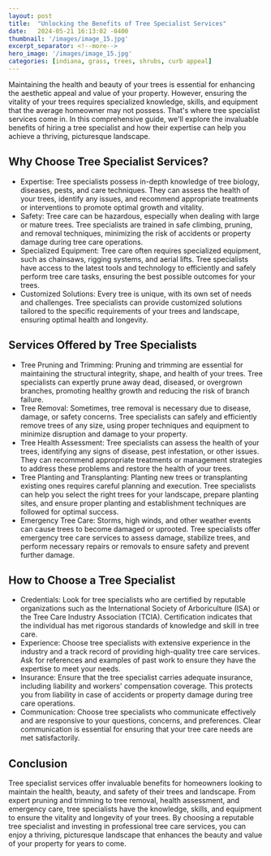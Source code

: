```yaml
---
layout: post
title:  "Unlocking the Benefits of Tree Specialist Services"
date:   2024-05-21 16:13:02 -0400
thumbnail: '/images/image_15.jpg'
excerpt_separator: <!--more-->
hero_image: '/images/image_15.jpg'
categories: [indiana, grass, trees, shrubs, curb appeal]
---
```

Maintaining the health and beauty of your trees is essential for enhancing the aesthetic appeal and value of your property. <!--more-->However, ensuring the vitality of your trees requires specialized knowledge, skills, and equipment that the average homeowner may not possess. That's where tree specialist services come in. In this comprehensive guide, we'll explore the invaluable benefits of hiring a tree specialist and how their expertise can help you achieve a thriving, picturesque landscape.

## Why Choose Tree Specialist Services?
* Expertise: Tree specialists possess in-depth knowledge of tree biology, diseases, pests, and care techniques. They can assess the health of your trees, identify any issues, and recommend appropriate treatments or interventions to promote optimal growth and vitality.
* Safety: Tree care can be hazardous, especially when dealing with large or mature trees. Tree specialists are trained in safe climbing, pruning, and removal techniques, minimizing the risk of accidents or property damage during tree care operations.
* Specialized Equipment: Tree care often requires specialized equipment, such as chainsaws, rigging systems, and aerial lifts. Tree specialists have access to the latest tools and technology to efficiently and safely perform tree care tasks, ensuring the best possible outcomes for your trees.
* Customized Solutions: Every tree is unique, with its own set of needs and challenges. Tree specialists can provide customized solutions tailored to the specific requirements of your trees and landscape, ensuring optimal health and longevity.

## Services Offered by Tree Specialists
* Tree Pruning and Trimming: Pruning and trimming are essential for maintaining the structural integrity, shape, and health of your trees. Tree specialists can expertly prune away dead, diseased, or overgrown branches, promoting healthy growth and reducing the risk of branch failure.
* Tree Removal: Sometimes, tree removal is necessary due to disease, damage, or safety concerns. Tree specialists can safely and efficiently remove trees of any size, using proper techniques and equipment to minimize disruption and damage to your property.
* Tree Health Assessment: Tree specialists can assess the health of your trees, identifying any signs of disease, pest infestation, or other issues. They can recommend appropriate treatments or management strategies to address these problems and restore the health of your trees.
* Tree Planting and Transplanting: Planting new trees or transplanting existing ones requires careful planning and execution. Tree specialists can help you select the right trees for your landscape, prepare planting sites, and ensure proper planting and establishment techniques are followed for optimal success.
* Emergency Tree Care: Storms, high winds, and other weather events can cause trees to become damaged or uprooted. Tree specialists offer emergency tree care services to assess damage, stabilize trees, and perform necessary repairs or removals to ensure safety and prevent further damage.

## How to Choose a Tree Specialist
* Credentials: Look for tree specialists who are certified by reputable organizations such as the International Society of Arboriculture (ISA) or the Tree Care Industry Association (TCIA). Certification indicates that the individual has met rigorous standards of knowledge and skill in tree care.
* Experience: Choose tree specialists with extensive experience in the industry and a track record of providing high-quality tree care services. Ask for references and examples of past work to ensure they have the expertise to meet your needs.
* Insurance: Ensure that the tree specialist carries adequate insurance, including liability and workers' compensation coverage. This protects you from liability in case of accidents or property damage during tree care operations.
* Communication: Choose tree specialists who communicate effectively and are responsive to your questions, concerns, and preferences. Clear communication is essential for ensuring that your tree care needs are met satisfactorily.

## Conclusion
Tree specialist services offer invaluable benefits for homeowners looking to maintain the health, beauty, and safety of their trees and landscape. From expert pruning and trimming to tree removal, health assessment, and emergency care, tree specialists have the knowledge, skills, and equipment to ensure the vitality and longevity of your trees. By choosing a reputable tree specialist and investing in professional tree care services, you can enjoy a thriving, picturesque landscape that enhances the beauty and value of your property for years to come.

